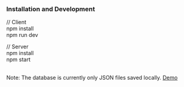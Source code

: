 ### Installation and Development
// Client
<br/>npm install
<br/>npm run dev

// Server
<br/>npm install
<br/>npm start

<br>Note: The database is currently only JSON files saved locally.
[Demo](https://github.com/user-attachments/assets/6c682e10-4609-4ae0-ace2-6b290f6f7d07)
